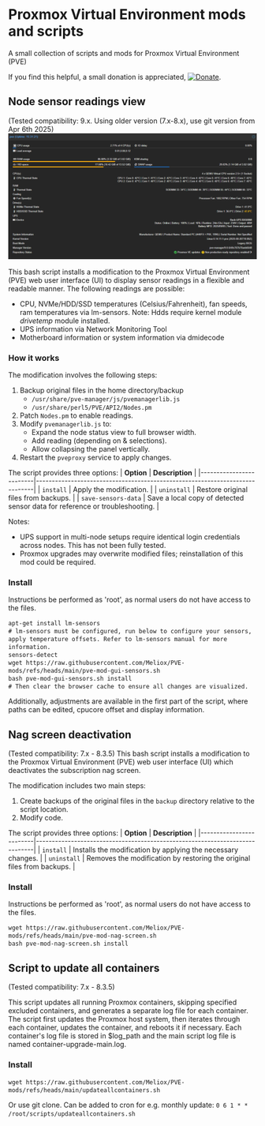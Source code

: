 # Proxmox Virtual Environment mods and scripts
A small collection of scripts and mods for Proxmox Virtual Environment (PVE)

If you find this helpful, a small donation is appreciated, [![Donate](https://www.paypalobjects.com/en_US/i/btn/btn_donate_LG.gif)](https://www.paypal.com/cgi-bin/webscr?cmd=_s-xclick&hosted_button_id=K8XPMSEBERH3W).

## Node sensor readings view
(Tested compatibility: 9.x. Using older version (7.x-8.x), use git version from Apr 6th 2025)
![Promxox temp mod](https://github.com/Meliox/PVE-mods/blob/main/pve-mod-sensors.png?raw=true)

This bash script installs a modification to the Proxmox Virtual Environment (PVE) web user interface (UI) to display sensor readings in a flexible and readable manner.
The following readings are possible:
- CPU, NVMe/HDD/SSD temperatures (Celsius/Fahrenheit), fan speeds, ram temperatures via lm-sensors. Note: Hdds require kernel module *drivetemp* module installed.
- UPS information via Network Monitoring Tool
- Motherboard information or system information via dmidecode

### How it works
The modification involves the following steps:
1. Backup original files in the home directory/backup
   - `/usr/share/pve-manager/js/pvemanagerlib.js`
   - `/usr/share/perl5/PVE/API2/Nodes.pm`   
2. Patch `Nodes.pm` to enable readings.  
3. Modify `pvemanagerlib.js` to:  
   - Expand the node status view to full browser width.  
   - Add reading (depending on  & selections).  
   - Allow collapsing the panel vertically.  
4. Restart the `pveproxy` service to apply changes.

The script provides three options:
| **Option**             | **Description**                                                             |
|-------------------------|-----------------------------------------------------------------------------|
| `install`              | Apply the modification.                |
| `uninstall`            | Restore original files from backups.      |
| `save-sensors-data`    | Save a local copy of detected sensor data for reference or troubleshooting.             |

Notes:
- UPS support in multi-node setups require identical login credentials across nodes. This has not been fully tested.  
- Proxmox upgrades may overwrite modified files; reinstallation of this mod could be required.  

### Install
Instructions be performed as 'root', as normal users do not have access to the files.

```
apt-get install lm-sensors
# lm-sensors must be configured, run below to configure your sensors, apply temperature offsets. Refer to lm-sensors manual for more information.
sensors-detect 
wget https://raw.githubusercontent.com/Meliox/PVE-mods/refs/heads/main/pve-mod-gui-sensors.sh
bash pve-mod-gui-sensors.sh install
# Then clear the browser cache to ensure all changes are visualized.
```
Additionally, adjustments are available in the first part of the script, where paths can be edited, cpucore offset and display information.

## Nag screen deactivation
(Tested compatibility: 7.x - 8.3.5)
This bash script installs a modification to the Proxmox Virtual Environment (PVE) web user interface (UI) which deactivates the subscription nag screen.

The modification includes two main steps:
1. Create backups of the original files in the `backup` directory relative to the script location.
2. Modify code.

The script provides three options:
| **Option**             | **Description**                                                             |
|-------------------------|-----------------------------------------------------------------------------|
| `install`              | Installs the modification by applying the necessary changes.                |
| `uninstall`            | Removes the modification by restoring the original files from backups.      |

### Install
Instructions be performed as 'root', as normal users do not have access to the files.
```
wget https://raw.githubusercontent.com/Meliox/PVE-mods/refs/heads/main/pve-mod-nag-screen.sh
bash pve-mod-nag-screen.sh install
```

## Script to update all containers
(Tested compatibility: 7.x - 8.3.5)

This script updates all running Proxmox containers, skipping specified excluded containers, and generates a separate log file for each container.
The script first updates the Proxmox host system, then iterates through each container, updates the container, and reboots it if necessary.
Each container's log file is stored in $log_path and the main script log file is named container-upgrade-main.log.

### Install
```
wget https://raw.githubusercontent.com/Meliox/PVE-mods/refs/heads/main/updateallcontainers.sh
```
Or use git clone.
Can be added to cron for e.g. monthly update: ```0 6 1 * * /root/scripts/updateallcontainers.sh```

